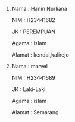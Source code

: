 1.  Nama   : Hanin Nurliana

    NIM    : H23441682

    JK     : PEREMPUAN

    Agama  : islam

    Alamat : kendal,kalirejo

3.  Nama   : marvel

    NIM    : H23441689

    JK     : Laki-Laki

    Agama  : islam

    Alamat : Semarang
